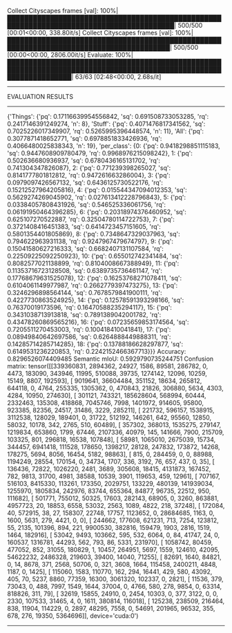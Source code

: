 Collect Cityscapes frames [val]: 100%|█████████████████████████████████████████████████████████████████████████████████████████| 500/500 [00:01<00:00, 338.80it/s]
Collect Cityscapes frames [val]: 100%|████████████████████████████████████████████████████████████████████████████████████████| 500/500 [00:00<00:00, 2806.00it/s]
Evaluate: 100%|███████████████████████████████████████████████████████████████████████████████████████████████████████████████████| 63/63 [02:48<00:00,  2.68s/it]
******************
EVALUATION RESULTS
******************
{'Things': {'pq': 0.17116639954556842, 'sq': 0.691508733053285, 'rq': 0.2417146391249274, 'n': 8}, 'Stuff': {'pq': 0.4071476817341562, 'sq': 0.7025226017349907, 'rq': 0.5265995396448574, 'n': 11}, 'All': {'pq': 0.3077871418652771, 'sq': 0.6978851833426936, 'rq': 0.4066480025838343, 'n': 19}, 'per_class': {0: {'pq': 0.9418298851115183, 'sq': 0.9447608909780479, 'rq': 0.9968976215098242}, 1: {'pq': 0.502636680936937, 'sq': 0.6780436165131702, 'rq': 0.741304347826087}, 2: {'pq': 0.771239398265027, 'sq': 0.8141777801812812, 'rq': 0.947261663286004}, 3: {'pq': 0.0979097426567132, 'sq': 0.6436125730522176, 'rq': 0.15212527964205816}, 4: {'pq': 0.015544347094012353, 'sq': 0.5629274269045902, 'rq': 0.027613412228796843}, 5: {'pq': 0.03384057808431926, 'sq': 0.546525336061756, 'rq': 0.06191950464396285}, 6: {'pq': 0.20318974376460952, 'sq': 0.625107270522887, 'rq': 0.32504780114722753}, 7: {'pq': 0.3721408416451383, 'sq': 0.6414723457151605, 'rq': 0.5801354401805869}, 8: {'pq': 0.7348647329037963, 'sq': 0.794622963931138, 'rq': 0.9247967479674797}, 9: {'pq': 0.15041580627216333, 'sq': 0.6682407131107584, 'rq': 0.22509225092250923}, 10: {'pq': 0.655012742341484, 'sq': 0.8082577021138899, 'rq': 0.8104008667388949}, 11: {'pq': 0.11353716723128508, 'sq': 0.6389735736461147, 'rq': 0.17768679631525078}, 12: {'pq': 0.16253768271078411, 'sq': 0.6104061149977987, 'rq': 0.2662779397473275}, 13: {'pq': 0.3246296898564144, 'sq': 0.7678579841900111, 'rq': 0.4227730863524925}, 14: {'pq': 0.12578591393298166, 'sq': 0.76370019173596, 'rq': 0.16470588235294117}, 15: {'pq': 0.3431038713913818, 'sq': 0.7891389042001782, 'rq': 0.43478260869565216}, 16: {'pq': 0.07235659853174564, 'sq': 0.7205511270453003, 'rq': 0.100418410041841}, 17: {'pq': 0.08949840642697586, 'sq': 0.6264888449888311, 'rq': 0.14285714285714285}, 18: {'pq': 0.13788186628297877, 'sq': 0.6149531236220853, 'rq': 0.2242152466367713}}}
Accuracy: 0.8296526074409485
Semantic mIoU: 0.5929790735244751
Confusion matrix:
tensor([[339360831,   2894362,     24927,      1586,     89581,    286782,
                 0,      4473,    183090,    343946,     11995,    510088,
             39735,   1274142,     12096,     10259,     15149,      8807,
            192593],
        [  9019641,  36604484,    351152,     18634,    265812,    644118,
                 0,      4764,    255335,   1305362,         0,    470843,
             21826,    306880,      5634,      4303,      4284,     10950,
            274630],
        [   301121,    743321, 185628604,    568994,     60444,   2332463,
            135308,    418868,   7045746,      7998,   1401972,    914605,
             95800,    923385,     82356,     24517,     31486,      3229,
            285211],
        [   221732,    596157,   1538915,   3112538,    128029,    189401,
                 0,     31722,    512192,    146261,       642,     95560,
             12850,     58032,     10178,       342,      2765,       510,
             60489],
        [   357302,    368013,   1535275,    279147,   1219834,    653860,
              1799,     67446,   2107336,     40979,       145,    141666,
              7900,    215709,    103325,       801,    296818,     16538,
            107848],
        [    58981,   1065010,   2675039,     15734,    344457,   6941418,
            111528,    178650,   1398217,     28128,    247832,    173872,
             14268,    178275,      5694,      8056,     16454,      5182,
             98863],
        [      815,         0,    284459,         0,         0,     88988,
           1194249,     28554,    170154,         0,     34734,      1707,
               336,      3192,        76,       657,       437,         0,
                35],
        [   136436,     72822,   1026220,      2481,      3689,    305608,
             18415,   4131873,    167452,       782,      9813,     31700,
              4981,     38588,     10539,      3901,    119653,       459,
             12961],
        [   707167,    516103,   8415330,    113261,    173350,   2029751,
            133229,    480139, 141939034,   1255970,   1805834,    242976,
             83744,    655364,     84877,     96735,     22512,       950,
            111682],
        [   501771,    755012,     50325,     17603,    282143,     68905,
                 0,      3260,    863881,   4957723,        20,     18853,
              6558,     53032,      2563,      1089,      4822,       218,
             37248],
        [   172084,        40,    572915,        38,        27,    158307,
             22748,     17757,   1123652,         0,  28684685,      1163,
                 0,      1600,      5631,       279,      4421,         0,
                 0],
        [   244662,    177608,    621231,       713,      7254,    123812,
                55,      2135,    101396,       894,       221,   9900530,
            382816,    159479,      1903,      2816,      1519,      1464,
            182916],
        [    53042,      9493,    103662,       595,       532,      6064,
                 0,        84,     41747,        24,         0,    160537,
           1316781,     44293,       562,       793,        86,      5331,
            231970],
        [  1058742,     80459,    477052,       852,     31055,    180829,
                 1,     10457,    264951,      5697,      1559,    124610,
             42095,  54622232,   2486328,    219603,     39400,     14040,
             71255],
        [    82691,      1640,     84821,         0,        14,      8678,
               371,      2568,     50706,         0,       321,      3608,
              1664,    115458,   2400211,      4848,      1187,         0,
              1425],
        [   115060,      1583,    110770,       162,       294,     16441,
               429,       580,     43092,       405,        70,      5237,
              8860,     77359,     16300,   3061320,    102337,         0,
              2821],
        [    11536,       379,     73043,         0,       488,      7997,
              1549,      1644,     37004,         0,      4766,       580,
               278,      9854,         0,     63314,    818826,       311,
                79],
        [    32619,     15855,     24910,         0,      2454,     10303,
                 0,       377,      3122,         0,         0,      2330,
            107533,     31465,         4,         0,      1611,    380814,
            116018],
        [   125238,    238509,    216464,       838,     11904,    114229,
                 0,      2897,     48295,      7558,         0,     54691,
            201965,     96532,       355,       678,       276,     19350,
           5364696]], device='cuda:0')
******************